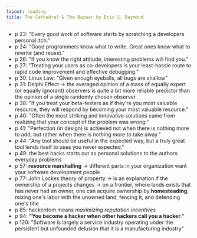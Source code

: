 ```yaml
---
layout: reading
title: The Cathedral & The Bazaar by Eric S. Raymond
---
```


- p 23: "Every good work of software starts by scratching a developers personal itch."
- p 24: "Good programmers know what to write. Great ones know what to rewrite (and reuse)."
- p 26: "If you know the right attitude, interesting problems will find you."
- p 27: "Treating your users as co-developers is your least-hassle route to rapid code improvement and effective
  debugging."
- p 30: Linux Law: "Given enough eyeballs, all bugs are shallow"
- p 31: Delphi Effect -> the averaged opinion of a mass of equally expert (or equally ignorant) observers is quite a bit
  more reliable predictor than the opinion of a single randomly chosen observer
- p 38: "If you treat your beta-testers as if they're you most valuable resource, they will respond by becoming your
  most valuable resource."
- p 40: "Often the most striking and innovative solutions came from realizing that your concept of the problem was
  wrong."
- p 41: "Perfection (in design) is achieved not when there is nothing more to add, but rather when there is nothing more
  to take away."
- p 44: "Any tool should be useful in the expected way, but a truly great tool lends itself to uses you never expected."
- p 49: the best hacks starts out as personal solutions to the authors everyday problems
- p 57: **resource marshalling** -> different parts in your organization want your software development people
- p 77: John Lockes theory of property -> is an explanation if the ownership of a projects changes -> on a frontier,
  where lands exists that has never had an owner, one can acquire ownership by **homesteading**, mixing one's labor with
  the unowned land, fencing it, and defending one's title
- p 85: hackerdom means *maximizing reputation incentives*
- p 94: **"You become a hacker when other hackers call you a hacker."**
- p 120: "Software is largely a service industry operating under the persistent but unfounded delusion that it is a
  manufacturing industry"


